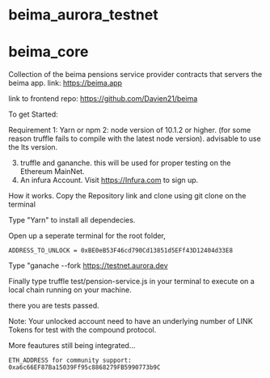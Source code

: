 # beima_aurora_testnet
# beima_core

Collection of the beima pensions service provider contracts that servers the beima app.
link: https://beima.app

link to frontend repo: https://github.com/Davien21/beima


To get Started:

Requirement
1:  Yarn or npm
2:  node version of 10.1.2 or higher. (for some reason truffle fails to compile with the latest node version).
    advisable to use the lts version.

3. truffle and gananche. this will be used for proper testing on the Ethereum MainNet.
4. An infura Account. Visit https://Infura.com to sign up.


How it works.
Copy the Repository link and clone using git clone <INSERT-REPO-LINK-HERE> on the terminal
    
Type "Yarn" to install all dependecies.
    
Open up a seperate terminal for the root folder, 
    
    ADDRESS_TO_UNLOCK = 0xBE0eB53F46cd790Cd13851d5EFf43D12404d33E8
    
Type "ganache --fork https://testnet.aurora.dev 

Finally type truffle test/pension-service.js in your terminal to execute on a local chain running on your machine.

there you are tests passed.

Note: Your unlocked account need to have an underlying number of LINK Tokens for test with the compound protocol.


More feautures still being integrated...
    
    ETH_ADDRESS for community support: 0xa6c66EF87Ba15039Ff95c8868279FB5990773b9C
